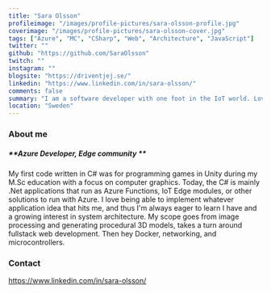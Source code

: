 ```yaml
---
title: "Sara Olsson"
profileimage: "/images/profile-pictures/sara-olsson-profile.jpg"
coverimage: "/images/profile-pictures/sara-olsson-cover.jpg"
tags: ["Azure", "MC", "CSharp", "Web", "Architecture", "JavaScript"]
twitter: ""
github: "https://github.com/SaraOlsson"
twitch: ""
instagram: ""
blogsite: "https://driventjej.se/"
linkedin: "https://www.linkedin.com/in/sara-olsson/"
comments: false
summary: "I am a software developer with one foot in the IoT world. Love learning and sharing knowledge. Happy when I can combine tech with nature & animals."
location: "Sweden"
---
```



### About me
##### **Azure Developer, Edge community **

My first code written in C# was for programming games in Unity during my M.Sc education with a focus on computer graphics. Today, the C# is mainly .Net applications that run as Azure Functions, IoT Edge modules, or other solutions to run with Azure. 
I love being able to implement whatever application idea that hits me, and thus I'm always eager to learn I have and a growing interest in system architecture. My scope goes from image processing and generating procedural 3D models, takes a turn around fullstack web development. Then hey Docker, networking, and microcontrollers. 

### Contact

https://www.linkedin.com/in/sara-olsson/
